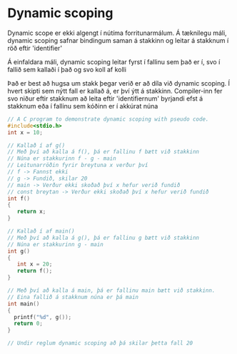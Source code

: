 # Dynamic scoping

Dynamic scope er ekki algengt í nútíma forritunarmálum.
Á tæknilegu máli, dynamic scoping safnar bindingum saman á stakkinn og leitar á stakknum í röð eftir 'identifier'

Á einfaldara máli, dynamic scoping leitar fyrst í fallinu sem það er í, svo í fallið sem kallaði í það og svo koll af kolli

Það er best að hugsa um stakk þegar verið er að díla við dynamic scoping. 
Í hvert skipti sem nýtt fall er kallað á, er því ýtt á stakkinn.
Compiler-inn fer svo niður eftir stakknum að leita eftir 'identifiernum' byrjandi efst á stakknum eða í fallinu sem kóðinn er í akkúrat núna

```c
// A C program to demonstrate dynamic scoping with pseudo code.
#include<stdio.h>
int x = 10;

// Kallað í af g()
// Með því að kalla á f(), þá er fallinu f bætt við stakkinn
// Núna er stakkurinn f - g - main
// Leitunarröðin fyrir breytuna x verður því
// f -> Fannst ekki
// g -> Fundið, skilar 20
// main -> Verður ekki skoðað því x hefur verið fundið
// const breytan -> Verður ekki skoðað því x hefur verið fundið
int f()
{
   return x;
}

// Kallað í af main()
// Með því að kalla á g(), þá er fallinu g bætt við stakkinn
// Núna er stakkurinn g - main
int g()
{
   int x = 20;
   return f();
}

// Með því að kalla á main, þá er fallinu main bætt við stakkinn.
// Eina fallið á stakknum núna er þá main
int main()
{
  printf("%d", g());
  return 0;
}

// Undir reglum dynamic scoping að þá skilar þetta fall 20
```
